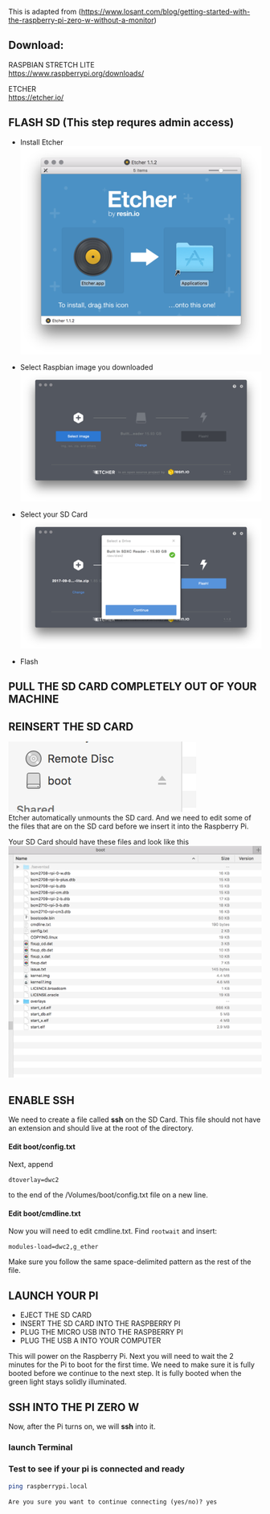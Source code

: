 This is adapted from (https://www.losant.com/blog/getting-started-with-the-raspberry-pi-zero-w-without-a-monitor)


## Download:

RASPBIAN STRETCH LITE  
https://www.raspberrypi.org/downloads/

ETCHER  
https://etcher.io/


## FLASH SD (This step requres admin access)
- Install Etcher  
![Install Etcher](https://raw.githubusercontent.com/ajwarnick/SEM236/master/Raspberry%20Pi/img/ras_pi_demo_1.png)

- Select Raspbian image you downloaded  
![Select Raspbian image you downloaded](https://raw.githubusercontent.com/ajwarnick/SEM236/master/Raspberry%20Pi/img/ras_pi_demo_2.png)

- Select your SD Card   
![Select your SD Card](https://raw.githubusercontent.com/ajwarnick/SEM236/master/Raspberry%20Pi/img/ras_pi_demo_3.png)

- Flash  



## PULL THE SD CARD COMPLETELY OUT OF YOUR MACHINE

## REINSERT THE SD CARD
![REINSERT THE SD CARD](https://raw.githubusercontent.com/ajwarnick/SEM236/master/Raspberry%20Pi/img/ras_pi_demo_4.png)  
Etcher automatically unmounts the SD card. And we need to edit some of the files that are on the SD card before we insert it into the Raspberry Pi.  

Your SD Card should have these files and look like this
![REINSERT THE SD CARD](https://raw.githubusercontent.com/ajwarnick/SEM236/master/Raspberry%20Pi/img/ras_pi_demo_5.png)



## ENABLE SSH

We need to create a file called __ssh__ on the SD Card. This file should not have an extension and should live at the root of the directory. 

#### Edit boot/config.txt
Next, append 
```
dtoverlay=dwc2 
```
to the end of the /Volumes/boot/config.txt file on a new line. 

#### Edit boot/cmdline.txt
Now you will need to edit cmdline.txt. Find `rootwait` and insert:
```
modules-load=dwc2,g_ether
```
Make sure you follow the same space-delimited pattern as the rest of the file.


## LAUNCH YOUR PI

- EJECT THE SD CARD
- INSERT THE SD CARD INTO THE RASPBERRY PI
- PLUG THE MICRO USB INTO THE RASPBERRY PI
- PLUG THE USB A INTO YOUR COMPUTER

This will power on the Raspberry Pi. Next you will need to wait the 2 minutes for the Pi to boot for the first time. We need to make sure it is fully booted before we continue to the next step. It is fully booted when the green light stays solidly illuminated.  


## SSH INTO THE PI ZERO W
 Now, after the Pi turns on, we will __ssh__ into it. 
### launch Terminal 
### Test to see if your pi is connected and ready
```bash
ping raspberrypi.local
```






```
Are you sure you want to continue connecting (yes/no)? yes
```

